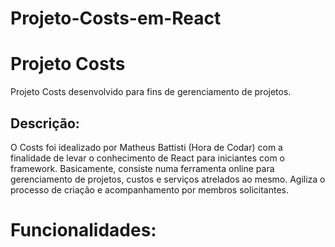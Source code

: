 # Projeto-Costs-em-React

# Projeto Costs

Projeto Costs desenvolvido para fins de gerenciamento de projetos.

## Descrição:

O Costs foi idealizado por Matheus Battisti (Hora de Codar) com a finalidade de levar o conhecimento de React para iniciantes com o framework.
Basicamente, consiste numa ferramenta online para gerenciamento de projetos, custos e serviços atrelados ao mesmo. Agiliza o processo de criação e acompanhamento
por membros solicitantes.

# Funcionalidades:
